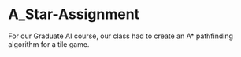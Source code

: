 # A_Star-Assignment
For our Graduate AI course, our class had to create an A* pathfinding algorithm for a tile game.
